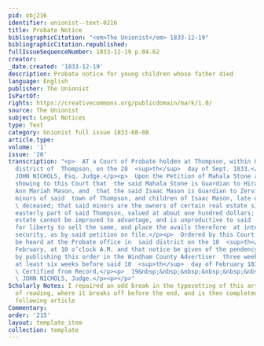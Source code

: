 ```yaml
---
pid: obj216
identifier: unionist--text-0216
title: Probate Notice
bibliographicCitation: "<em>The Unionist</em> 1833-12-19"
bibliographicCitation.republished: 
fullIssueSequenceNumber: 1833-12-19 p.04.62
creator: 
_date.created: '1833-12-19'
description: Probate notice for young children whose father died
language: English
publisher: The Unionist
IsPartOf: 
rights: https://creativecommons.org/publicdomain/mark/1.0/
source: The Unionist
subject: Legal Notices
type: Text
category: Unionist full issue 1833-08-08
article.type: 
volume: '1'
issue: '20'
transcription: "<p>  AT a Court of Probate holden at Thompson, within &amp; for the
  district of  Thompson, on the 28  <sup>th</sup>  day of Sept. 1833.</p><p>Present,
  JOHN NICHOLS, Esq. Judge.</p><p>  Upon the Petition of Mahala Stone and Isaac Mason,
  showing to this Court that  the said Mahala Stone is Guardian to Hiram Mason, and
  Ann Mariah Mason, and  that the said Isaac Mason is Guardian to Zerviah Mason, all
  minors of said  town of Thompson, and children of Isaac Mason, late of said Thompson,
  \ deceased; that said minors are the owners of certain real estate situated in  the
  easterly part of said Thompson, valued at about one hundred dollars; that  said
  estate cannot be improved to advantage, and is unproductive to said  minors; praying
  for liberty to sell the same, and place the avails therefore  at interest on good
  security, as by said petition on file.</p><p>  Ordered by this Court that said petition
  be heard at the Probate office in  said district on the 10  <sup>th</sup>  day of
  February, at 10 o’clock A.M. and that notice be given of the pendency  of said petition,
  by publishing this order in the Windham County Advertiser  three weeks successively,
  at least six weeks before said 10  <sup>th</sup>  day of February 1833.</p><p>  &nbsp;&nbsp;&nbsp;&nbsp;&nbsp;&nbsp;&nbsp;&nbsp;&nbsp;&nbsp;&nbsp;&nbsp;&nbsp;&nbsp;&nbsp;&nbsp;&nbsp;&nbsp;&nbsp;&nbsp;&nbsp;&nbsp;&nbsp;
  \ Certified from Record,</p><p>  19&nbsp;&nbsp;&nbsp;&nbsp;&nbsp;&nbsp;&nbsp;&nbsp;&nbsp;&nbsp;&nbsp;&nbsp;&nbsp;&nbsp;&nbsp;&nbsp;&nbsp;&nbsp;&nbsp;&nbsp;&nbsp;&nbsp;&nbsp;&nbsp;&nbsp;&nbsp;&nbsp;&nbsp;&nbsp;&nbsp;&nbsp;&nbsp;&nbsp;&nbsp;&nbsp;&nbsp;&nbsp;&nbsp;&nbsp;&nbsp;&nbsp;&nbsp;&nbsp;
  \ JOHN NICHOLS, Judge.</p><p></p>"
Scholarly Notes: I repaired an odd break in the typesetting of this article, for ease
  of reading, where it breaks off before the end, and is then completed beneath the
  following article
Commentary: 
order: '215'
layout: template_item
collection: template
---
```


